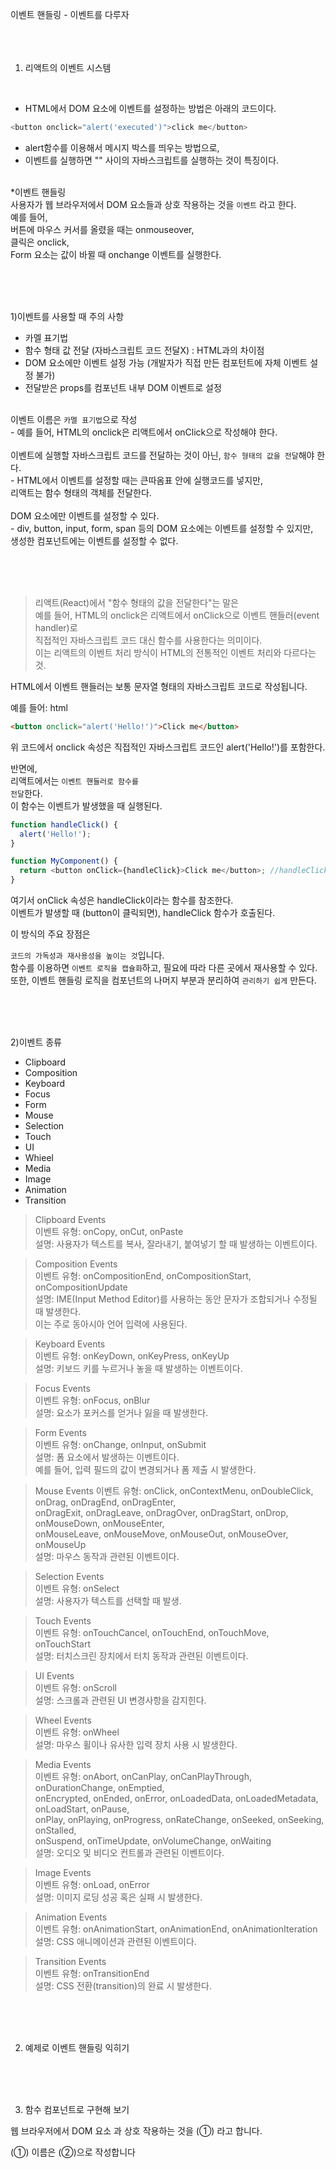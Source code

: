 이벤트 핸들링 - 이벤트를 다루자
<br><br><br><br>

1. 리액트의 이벤트 시스템

<br>

- HTML에서 DOM 요소에 이벤트를 설정하는 방법은 아래의 코드이다.<br>

```javascript
<button onclick="alert('executed')">click me</button>
```

- alert함수를 이용해서 메시지 박스를 띄우는 방법으로, <br>
- 이벤트를 실행하면 "" 사이의 자바스크립트를 실행하는 것이 특징이다.



<br>
*이벤트 핸들링<br>
사용자가 웹 브라우저에서 DOM 요소들과 상호 작용하는 것을 <code>이벤트</code>
라고 한다.<br>
예를 들어, <br>
버튼에 마우스 커서를 올렸을 때는 onmouseover, <br>
클릭은 onclick, <br>
Form 요소는 값이 바뀔 때 onchange 이벤트를 실행한다.<br>




<br><br><br>

1)이벤트를 사용할 때 주의 사항

- 카멜 표기법<br>
- 함수 형태 값 전달 (자바스크립트 코드 전달X) : HTML과의 차이점<br>
- DOM 요소에만 이벤트 설정 가능 (개발자가 직접 만든 컴포턴트에 자체 이벤트 설정 불가)<br>
- 전달받은 props를 컴포넌트 내부 DOM 이벤트로 설정<br>

<br>
이벤트 이름은 <code>카멜 표기법</code>으로 작성<br>
- 예를 들어, HTML의 onclick은 리액트에서 onClick으로 작성해야 한다.<br><br>
이벤트에 실행할 자바스크립트 코드를 전달하는 것이 아닌, <code>함수 형태의 값을 전달</code>해야 한다.<br>
- HTML에서 이벤트를 설정할 때는 큰따옴표 안에 실행코드를 넣지만,<br> 리액트는 함수 형태의 객체를 전달한다.<br><br>
DOM 요소에만 이벤트를 설정할 수 있다.<br>
- div, button, input, form, span 등의 DOM 요소에는 이벤트를 설정할 수 있지만,<br> 
생성한 컴포넌트에는 이벤트를 설정할 수 없다.

<br><br><br>


>리액트(React)에서 "함수 형태의 값을 전달한다"는 말은<br>
예를 들어, HTML의 onclick은 리액트에서 onClick으로 이벤트 핸들러(event handler)로 <br>
직접적인 자바스크립트 코드 대신 함수를 사용한다는 의미이다. <br>
>이는 리액트의 이벤트 처리 방식이 HTML의 전통적인 이벤트 처리와 다르다는 것.

HTML에서 이벤트 핸들러는 보통 문자열 형태의 자바스크립트 코드로 작성됩니다. 


예를 들어:
html
```html
<button onclick="alert('Hello!')">Click me</button>
```
위 코드에서 onclick 속성은 직접적인 자바스크립트 코드인 alert('Hello!')를 포함한다.

반면에, <br>
리액트에서는 <code>이벤트 핸들러로 함수를 전달</code>한다. <br>
이 함수는 이벤트가 발생했을 때 실행된다. <br>

```javascript
function handleClick() {
  alert('Hello!');
}

function MyComponent() {
  return <button onClick={handleClick}>Click me</button>; //handleClick이라는 함수가 쏙 들어가있음.
}
```
여기서 onClick 속성은 handleClick이라는 함수를 참조한다. <br>
이벤트가 발생할 때 (button이 클릭되면), handleClick 함수가 호출된다.<br>

이 방식의 주요 장점은 


<code>코드의 가독성과 재사용성을 높이는 것</code>입니다.  <br>
함수를 이용하면 <code>이벤트 로직을 캡슐화</code>하고, 필요에 따라 다른 곳에서 재사용할 수 있다. <br>
또한, 이벤트 핸들링 로직을 컴포넌트의 나머지 부분과 분리하여 <code>관리하기 쉽게</code> 만든다. <br>







<br><br><br>

2)이벤트 종류

- Clipboard
- Composition
- Keyboard
- Focus
- Form
- Mouse
- Selection
- Touch
- UI
- Whieel
- Media
- Image
- Animation
- Transition


>Clipboard Events<br>
>이벤트 유형: onCopy, onCut, onPaste<br>
>설명: 사용자가 텍스트를 복사, 잘라내기, 붙여넣기 할 때 발생하는 이벤트이다.<br>



>Composition Events<br>
>이벤트 유형: onCompositionEnd, onCompositionStart, onCompositionUpdate<br>
>설명: IME(Input Method Editor)를 사용하는 동안 문자가 조합되거나 수정될 때 발생한다. <br>이는 주로 동아시아 언어 입력에 사용된다.


>Keyboard Events<br>
>이벤트 유형: onKeyDown, onKeyPress, onKeyUp<br>
>설명: 키보드 키를 누르거나 놓을 때 발생하는 이벤트이다.


>Focus Events<br>
>이벤트 유형: onFocus, onBlur<br>
>설명: 요소가 포커스를 얻거나 잃을 때 발생한다.



>Form Events<br>
>이벤트 유형: onChange, onInput, onSubmit<br>
>설명: 폼 요소에서 발생하는 이벤트이다. <br>
>예를 들어, 입력 필드의 값이 변경되거나 폼 제출 시 발생한다.



>Mouse Events
>이벤트 유형: onClick, onContextMenu, onDoubleClick, onDrag, onDragEnd, onDragEnter, <br>onDragExit, onDragLeave, onDragOver, onDragStart, onDrop, onMouseDown, onMouseEnter, <br>onMouseLeave, onMouseMove, onMouseOut, onMouseOver, onMouseUp<br>
>설명: 마우스 동작과 관련된 이벤트이다.

>Selection Events<br>
>이벤트 유형: onSelect<br>
>설명: 사용자가 텍스트를 선택할 때 발생.


>Touch Events<br>
>이벤트 유형: onTouchCancel, onTouchEnd, onTouchMove, onTouchStart<br>
>설명: 터치스크린 장치에서 터치 동작과 관련된 이벤트이다.

>UI Events<br>
>이벤트 유형: onScroll<br>
>설명: 스크롤과 관련된 UI 변경사항을 감지힌다.


>Wheel Events<br>
>이벤트 유형: onWheel<br>
>설명: 마우스 휠이나 유사한 입력 장치 사용 시 발생한다.

>Media Events<br>
>이벤트 유형: onAbort, onCanPlay, onCanPlayThrough, onDurationChange, onEmptied, <br>onEncrypted, onEnded, onError, onLoadedData, onLoadedMetadata, onLoadStart, onPause, <br>onPlay, onPlaying, onProgress, onRateChange, onSeeked, onSeeking, onStalled, <br>onSuspend, onTimeUpdate, onVolumeChange, onWaiting<br>
>설명: 오디오 및 비디오 컨트롤과 관련된 이벤트이다.


>Image Events<br>
>이벤트 유형: onLoad, onError<br>
>설명: 이미지 로딩 성공 혹은 실패 시 발생한다.


>Animation Events<br>
>이벤트 유형: onAnimationStart, onAnimationEnd, onAnimationIteration<br>
>설명: CSS 애니메이션과 관련된 이벤트이다.


>Transition Events<br>
>이벤트 유형: onTransitionEnd<br>
>설명: CSS 전환(transition)의 완료 시 발생한다.




<br><br><br>

2. 예제로 이벤트 핸들링 익히기

<br><br><br>

3. 함수 컴포넌트로 구현해 보기



 웹 브라우저에서 DOM 요소 과 상호 작용하는 것을 (①) 라고 합니다.

(①) 이름은 (②)으로 작성합니다 

 